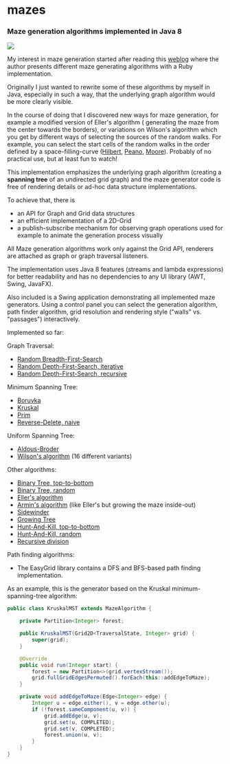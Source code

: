 # mazes

### Maze generation algorithms implemented in Java 8

<img src="https://github.com/armin-reichert/mazes/blob/master/MazeDemos/images/maze_EllerInsideOut_300x200.gif">

My interest in maze generation started after reading this [weblog](http://weblog.jamisbuck.org/2011/2/7/maze-generation-algorithm-recap) where the author presents different maze generating algorithms with a Ruby implementation.

Originally I just wanted to rewrite some of these algorithms by myself in Java, especially in such a way, that the underlying graph algorithm would be more clearly visible. 

In the course of doing that I discovered new ways for maze generation, for example a modified version of Eller's algorithm ( generating the maze from the center towards the borders), or variations on Wilson's algorithm which you get by different ways of selecting the sources of the random walks. For example, you can select the start cells of the random walks in the order defined by a space-filling-curve ([Hilbert](EasyGrid/src/de/amr/easy/grid/curves/HilbertCurve.java), [Peano](EasyGrid/src/de/amr/easy/grid/curves/PeanoCurve.java), [Moore](EasyGrid/src/de/amr/easy/grid/curves/MooreLCurve.java)). Probably of no practical use, but at least fun to watch!

This implementation emphasizes the underlying graph algorithm (creating a **spanning tree** of an undirected grid graph) and the maze generator code is free of rendering details or ad-hoc data structure implementations.

To achieve that, there is
- an API for Graph and Grid data structures 
- an efficient implementation of a 2D-Grid
- a publish-subscribe mechanism for observing graph operations used for example to animate the generation process visually

All Maze generation algorithms work only against the Grid API, renderers are attached as graph or graph traversal listeners.

The implementation uses Java 8 features (streams and lambda expressions) for better readability and has no dependencies to any UI library (AWT, Swing, JavaFX).

Also included is a Swing application demonstrating all implemented maze generators. Using a control panel you can select the generation algorithm, path finder algorithm, grid resolution and rendering style ("walls" vs. "passages") interactively.

Implemented so far:

Graph Traversal:
- [Random Breadth-First-Search](EasyMaze/src/de/amr/easy/maze/alg/RandomBFS.java)
- [Random Depth-First-Search, iterative](EasyMaze/src/de/amr/easy/maze/alg/IterativeDFS.java)
- [Random Depth-First-Search, recursive](EasyMaze/src/de/amr/easy/maze/alg/RecursiveDFS.java)

Minimum Spanning Tree: 
- [Boruvka](EasyMaze/src/de/amr/easy/maze/alg/mst/BoruvkaMST.java)
- [Kruskal](EasyMaze/src/de/amr/easy/maze/alg/mst/KruskalMST.java)
- [Prim](EasyMaze/src/de/amr/easy/maze/alg/mst/PrimMST.java)
- [Reverse-Delete, naive](EasyMaze/src/de/amr/easy/maze/alg/mst/ReverseDeleteMST.java)

Uniform Spanning Tree:
- [Aldous-Broder](EasyMaze/src/de/amr/easy/maze/alg/AldousBroderUST.java)
- [Wilson's algorithm](EasyMaze/src/de/amr/easy/maze/alg/wilson) (16 different variants)

Other algorithms:
- [Binary Tree, top-to-bottom](EasyMaze/src/de/amr/easy/maze/alg/BinaryTree.java)
- [Binary Tree, random](EasyMaze/src/de/amr/easy/maze/alg/BinaryTreeRandom.java)
- [Eller's algorithm](EasyMaze/src/de/amr/easy/maze/alg/Eller.java)
- [Armin's algorithm](EasyMaze/src/de/amr/easy/maze/alg/EllerInsideOut.java) (like Eller's but growing the maze inside-out)
- [Sidewinder](EasyMaze/src/de/amr/easy/maze/alg/Sidewinder.java)
- [Growing Tree](EasyMaze/src/de/amr/easy/maze/alg/GrowingTree.java)
- [Hunt-And-Kill, top-to-bottom](EasyMaze/src/de/amr/easy/maze/alg/HuntAndKill.java)
- [Hunt-And-Kill, random](EasyMaze/src/de/amr/easy/maze/alg/HuntAndKillRandom.java)
- [Recursive division](EasyMaze/src/de/amr/easy/maze/alg/RecursiveDivision.java)

Path finding algorithms:
- The EasyGrid library contains a DFS and BFS-based path finding implementation.

As an example, this is the generator based on the Kruskal minimum-spanning-tree algorithm:

```java
public class KruskalMST extends MazeAlgorithm {

	private Partition<Integer> forest;

	public KruskalMST(Grid2D<TraversalState, Integer> grid) {
		super(grid);
	}

	@Override
	public void run(Integer start) {
		forest = new Partition<>(grid.vertexStream());
		grid.fullGridEdgesPermuted().forEach(this::addEdgeToMaze);
	}

	private void addEdgeToMaze(Edge<Integer> edge) {
		Integer u = edge.either(), v = edge.other(u);
		if (!forest.sameComponent(u, v)) {
			grid.addEdge(u, v);
			grid.set(u, COMPLETED);
			grid.set(v, COMPLETED);
			forest.union(u, v);
		}
	}
}
```

